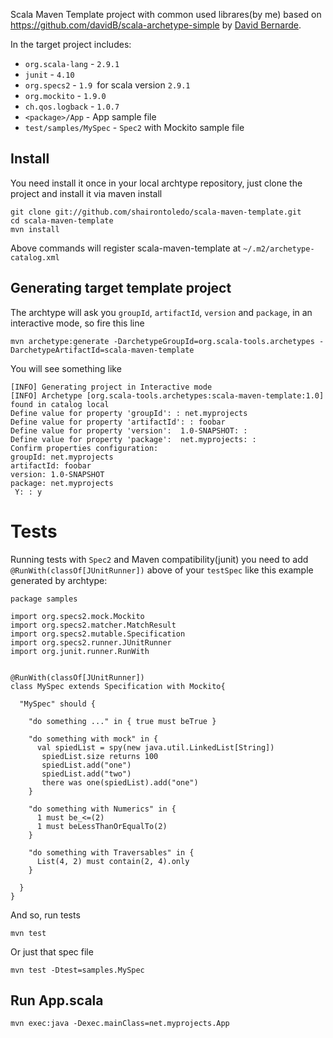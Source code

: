 
Scala Maven Template project with common used librares(by me) based on <https://github.com/davidB/scala-archetype-simple> by [David Bernarde](https://github.com/davidB).

In the target project includes:

- `org.scala-lang` - `2.9.1`
- `junit` - `4.10`
- `org.specs2` - `1.9 `for scala version `2.9.1`
- `org.mockito` - `1.9.0`
- `ch.qos.logback` - `1.0.7`
- `<package>/App` - App sample file
- `test/samples/MySpec` - `Spec2` with Mockito sample file


## Install

You need install it once in your local archtype repository, just clone the project and install it via maven install

    git clone git://github.com/shairontoledo/scala-maven-template.git
    cd scala-maven-template
    mvn install 
    
Above commands will register scala-maven-template at `~/.m2/archetype-catalog.xml`

## Generating target template project

The archtype will ask you `groupId`, `artifactId`, `version` and `package`, in an interactive mode, so fire this line

    mvn archetype:generate -DarchetypeGroupId=org.scala-tools.archetypes -DarchetypeArtifactId=scala-maven-template
    
You will see something like

    [INFO] Generating project in Interactive mode
    [INFO] Archetype [org.scala-tools.archetypes:scala-maven-template:1.0] found in catalog local
    Define value for property 'groupId': : net.myprojects
    Define value for property 'artifactId': : foobar
    Define value for property 'version':  1.0-SNAPSHOT: : 
    Define value for property 'package':  net.myprojects: : 
    Confirm properties configuration:
    groupId: net.myprojects
    artifactId: foobar
    version: 1.0-SNAPSHOT
    package: net.myprojects
     Y: : y

# Tests 

Running tests with `Spec2` and Maven compatibility(junit) you need to add `@RunWith(classOf[JUnitRunner])` above of your `testSpec` like this example generated by archtype:


    package samples

    import org.specs2.mock.Mockito
    import org.specs2.matcher.MatchResult
    import org.specs2.mutable.Specification
    import org.specs2.runner.JUnitRunner
    import org.junit.runner.RunWith
    
    
    @RunWith(classOf[JUnitRunner])
    class MySpec extends Specification with Mockito{

      "MySpec" should {
    
        "do something ..." in { true must beTrue }

        "do something with mock" in {
          val spiedList = spy(new java.util.LinkedList[String])
           spiedList.size returns 100
           spiedList.add("one")
           spiedList.add("two") 
           there was one(spiedList).add("one")    
        }
    
        "do something with Numerics" in {
          1 must be_<=(2)
          1 must beLessThanOrEqualTo(2)
        }
    
        "do something with Traversables" in {
          List(4, 2) must contain(2, 4).only
        }
    
      }
    }

And so, run tests

    mvn test
    
Or just that spec file 

    mvn test -Dtest=samples.MySpec
    
## Run App.scala

    mvn exec:java -Dexec.mainClass=net.myprojects.App
    




